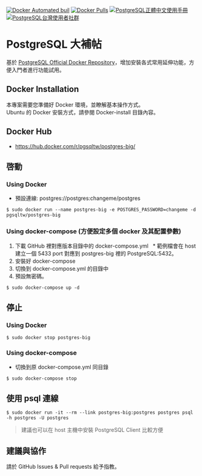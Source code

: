 [![Docker Automated buil](https://img.shields.io/docker/automated/pgsqltw/postgres-big.svg)](https://hub.docker.com/r/pgsqltw/postgres-big/)
[![Docker Pulls](https://img.shields.io/docker/pulls/pgsqltw/postgres-big.svg)](https://hub.docker.com/r/pgsqltw/postgres-big/)
[![PostgreSQL正體中文使用手冊](https://img.shields.io/badge/%E6%AD%A3%E9%AB%94%E4%B8%AD%E6%96%87%E4%BD%BF%E7%94%A8%E6%89%8B%E5%86%8A-PostgreSQL-blue.svg)](https://www.gitbook.com/book/pgsql-tw/documents/details)
[![PostgreSQL台灣使用者社群](https://img.shields.io/badge/台灣使用者社群-PostgreSQL-blue.svg)](https://pgsql-tw.github.io)

# PostgreSQL 大補帖
基於 [PostgreSQL Official Docker Repository](https://hub.docker.com/_/postgres/)，增加安裝各式常用延伸功能，方便入門者進行功能試用。

## Docker Installation
本專案需要您準備好 Docker 環境，並瞭解基本操作方式。\
Ubuntu 的 Docker 安裝方式，請參閱 Docker-install 目錄內容。

## Docker Hub
* https://hub.docker.com/r/pgsqltw/postgres-big/

## 啓動
### Using Docker
* 預設連線: postgres://postgres:changeme/postgres
```
$ sudo docker run --name postgres-big -e POSTGRES_PASSWORD=changeme -d pgsqltw/postgres-big
```
### Using docker-compose (方便設定多個 docker 及其配置參數)
1. 下載 GitHub 裡對應版本目錄中的 docker-compose.yml
   * 範例檔會在 host 建立一個 5433 port 對應到 postgres-big 裡的 PostgreSQL:5432。
2. 安裝好 docker-compose
3. 切換到 docker-compose.yml 的目錄中
4. 預設無密碼。

```
$ sudo docker-compose up -d
```

## 停止
### Using Docker
```
$ sudo docker stop postgres-big
```

### Using docker-compose
* 切換到原 docker-compose.yml 同目錄
```
$ sudo docker-compose stop
```

## 使用 psql 連線
```
$ sudo docker run -it --rm --link postgres-big:postgres postgres psql -h postgres -U postgres
```
> 建議也可以在 host 主機中安裝 PostgreSQL Client 比較方便

## 建議與協作
請於 GitHub Issues & Pull requests 給予指教。
